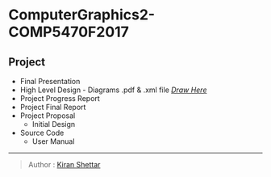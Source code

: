 # ComputerGraphics2-COMP5470F2017

## Project 
- Final Presentation
- High Level Design - Diagrams .pdf & .xml file _[Draw Here](https://www.draw.io/)_
- Project Progress Report
- Project Final Report
- Project Proposal
  - Initial Design
- Source Code
  - User Manual
___
> Author : [Kiran Shettar](https://www.cs.uml.edu/~kshettar)